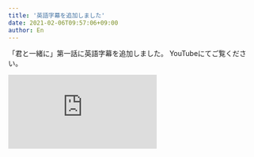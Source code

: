 ```yaml
---
title: '英語字幕を追加しました'
date: 2021-02-06T09:57:06+09:00
author: En
---
```


「君と一緒に」第一話に英語字幕を追加しました。
YouTubeにてご覧ください。

<iframe src="https://www.youtube.com/embed/QQpJZVISf_U" frameborder="0" allow="accelerometer; autoplay; clipboard-write; encrypted-media; gyroscope; picture-in-picture" allowfullscreen></iframe>

